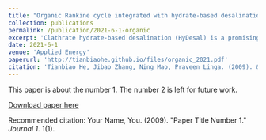 ```yaml
---
title: "Organic Rankine cycle integrated with hydrate-based desalination for a sustainable energy–water nexus system"
collection: publications
permalink: /publication/2021-6-1-organic
excerpt: 'Clathrate hydrate-based desalination (HyDesal) is a promising desalination technology but it is energy intensive. Developing strategies to reduce the high energy consumption of HyDesal process is necessary for its industrial application. The need for refrigeration requirement for the operation of HyDesal can be offset by LNG cold exergy to reduce its energy consumption. However, the LNG cold exergy utilization efficiency is low due to the large temperature difference between LNG and seawater and hydrate former. In this work, we propose a sustainable process that integrates HyDesal and organic Rankine cycle by utilizing LNG cold exergy to generate fresh water and electricity simultaneously. This integrated process was optimized by adopting particle swarm optimization algorithm to achieve maximal power and fresh water generation. Further, an economic analysis was performed to compare the economic performance of the proposed system and the base case. The results showed that the proposed process could achieve zero specific energy consumption for desalination and generate extra power. The largest fresh water production and power generation of 165.3 tonne/h and 3480 kW were achieved by adopting cyclopentane as hydrate former and mixed working fluid in organic Rankine cycle based on 100 tonne/h of LNG flowrate. The lowest levelized cost of water of the proposed process was 1.946 /m3, which was 21.05% lower than that of the base case. Thus, the proposed sustainable process can strengthen the energy–water nexus and reduce the greenhouse gas emission by utilizing LNG cold exergy.'
date: 2021-6-1
venue: 'Applied Energy'
paperurl: 'http://tianbiaohe.github.io/files/organic_2021.pdf'
citation: 'Tianbiao He, Jibao Zhang, Ning Mao, Praveen Linga. (2009). &quot;Organic Rankine cycle integrated with hydrate-based desalination for a sustainable energy–water nexus system.&quot; <i>Applied Energy</i>. 291，116839.'
---
```

This paper is about the number 1. The number 2 is left for future work.

[Download paper here](http://academicpages.github.io/files/paper1.pdf)

Recommended citation: Your Name, You. (2009). "Paper Title Number 1." <i>Journal 1</i>. 1(1).
